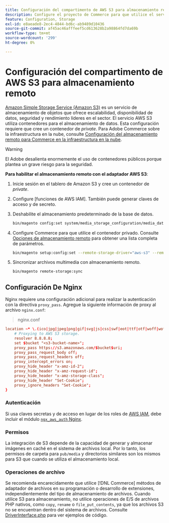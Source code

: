 ```yaml
---
title: Configuración del compartimento de AWS S3 para almacenamiento remoto
description: Configure el proyecto de Commerce para que utilice el servicio de almacenamiento AWS S3 para el almacenamiento remoto.
feature: Configuration, Storage
exl-id: e8aeade8-2ec4-4844-bd6c-ab9489d10436
source-git-commit: af45ac46afffeef5cd613628b2a98864fd7da69b
workflow-type: tm+mt
source-wordcount: '299'
ht-degree: 0%

---
```


# Configuración del compartimento de AWS S3 para almacenamiento remoto

[Amazon Simple Storage Service (Amazon S3)][AWS S3] es un servicio de almacenamiento de objetos que ofrece escalabilidad, disponibilidad de datos, seguridad y rendimiento líderes en el sector. El servicio AWS S3 utiliza contenedores para el almacenamiento de datos. Esta configuración requiere que cree un contenedor de _private_. Para Adobe Commerce sobre la infraestructura en la nube, consulte [Configuración del almacenamiento remoto para Commerce en la infraestructura en la nube](cloud-support.md).

>[!WARNING]
>
>El Adobe desalienta enormemente el uso de contenedores públicos porque plantea un grave riesgo para la seguridad.

**Para habilitar el almacenamiento remoto con el adaptador AWS S3**:

1. Inicie sesión en el tablero de Amazon S3 y cree un contenedor de _private_.

1. Configure [funciones de AWS IAM]. También puede generar claves de acceso y de secreto.

1. Deshabilite el almacenamiento predeterminado de la base de datos.

   ```bash
   bin/magento config:set system/media_storage_configuration/media_database 0
   ```

1. Configure Commerce para que utilice el contenedor privado. Consulte [Opciones de almacenamiento remoto](remote-storage.md#remote-storage-options) para obtener una lista completa de parámetros.

   ```bash
   bin/magento setup:config:set --remote-storage-driver="aws-s3" --remote-storage-bucket="<bucket-name>" --remote-storage-region="<region-name>" --remote-storage-prefix="<optional-prefix>" --remote-storage-key=<optional-access-key> --remote-storage-secret=<optional-secret-key> -n
   ```

1. Sincronizar archivos multimedia con almacenamiento remoto.

   ```bash
   bin/magento remote-storage:sync
   ```

## Configuración De Nginx

Nginx requiere una configuración adicional para realizar la autenticación con la directiva `proxy_pass`. Agregue la siguiente información de proxy al archivo `nginx.conf`:

>nginx.conf

```conf
location ~* \.(ico|jpg|jpeg|png|gif|svg|js|css|swf|eot|ttf|otf|woff|woff2)$ {
    # Proxying to AWS S3 storage.
    resolver 8.8.8.8;
    set $bucket "<s3-bucket-name>";
    proxy_pass https://s3.amazonaws.com/$bucket$uri;
    proxy_pass_request_body off;
    proxy_pass_request_headers off;
    proxy_intercept_errors on;
    proxy_hide_header "x-amz-id-2";
    proxy_hide_header "x-amz-request-id";
    proxy_hide_header "x-amz-storage-class";
    proxy_hide_header "Set-Cookie";
    proxy_ignore_headers "Set-Cookie";
}
```

### Autenticación

Si usa claves secretas y de acceso en lugar de los roles de [AWS IAM], debe incluir el módulo [`ngx_aws_auth` Nginx][ngx repo].

### Permisos

La integración de S3 depende de la capacidad de generar y almacenar imágenes en caché en el sistema de archivos local. Por lo tanto, los permisos de carpeta para `pub/media` y directorios similares son los mismos para S3 que cuando se utiliza el almacenamiento local.

### Operaciones de archivo

Se recomienda encarecidamente que utilice [!DNL Commerce] métodos de adaptador de archivos en su programación o desarrollo de extensiones, independientemente del tipo de almacenamiento de archivos. Cuando utilice S3 para almacenamiento, no utilice operaciones de E/S de archivos PHP nativos, como `copy`, `rename` o `file_put_contents`, ya que los archivos S3 no se encuentran dentro del sistema de archivos. Consulte [DriverInterface.php](https://github.com/magento/magento2/blob/2.4-develop/lib/internal/Magento/Framework/Filesystem/DriverInterface.php#L18) para ver ejemplos de código.

<!-- link definitions -->

[AWS S3]: https://aws.amazon.com/s3
[AWS IAM]: https://aws.amazon.com/iam/
[ngx repo]: https://github.com/anomalizer/ngx_aws_auth
